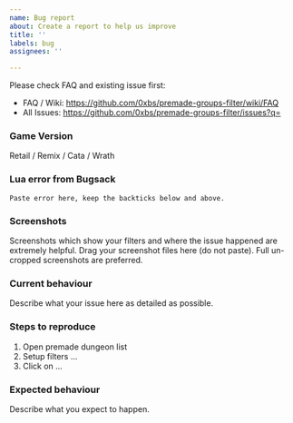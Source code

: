 ```yaml
---
name: Bug report
about: Create a report to help us improve
title: ''
labels: bug
assignees: ''

---
```


Please check FAQ and existing issue first:
- FAQ / Wiki: https://github.com/0xbs/premade-groups-filter/wiki/FAQ
- All Issues: https://github.com/0xbs/premade-groups-filter/issues?q=

### Game Version
Retail / Remix / Cata / Wrath

### Lua error from Bugsack
```
Paste error here, keep the backticks below and above.
```

### Screenshots
Screenshots which show your filters and where the issue happened are extremely helpful.
Drag your screenshot files here (do not paste). Full un-cropped screenshots are preferred.

### Current behaviour
Describe what your issue here as detailed as possible.

### Steps to reproduce
1. Open premade dungeon list
2. Setup filters ...
3. Click on ...

### Expected behaviour
Describe what you expect to happen.
